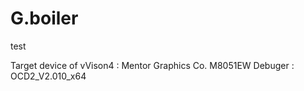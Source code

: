 G.boiler
========

test

Target device of vVison4 : Mentor Graphics Co. M8051EW
Debuger : OCD2_V2.010_x64
